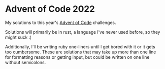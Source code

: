 # Advent of Code 2022

My solutions to this year's [Advent of Code](https://adventofcode.com/2022) challenges.

Solutions will primarily be in rust, a language I've never used before, so they
might suck :)

Additionally, I'll be writing ruby one-liners until I get bored with it or it
gets too cumbersome. These are solutions that may take up more than one line
for formatting reasons or getting input, but could be written on one line
without semicolons.
